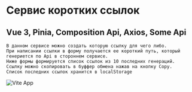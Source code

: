 # Сервис коротких ссылок
## Vue 3, Pinia, Composition Api, Axios, Some Api
```
В данном сервисе можно создать которую ссылку для чего либо. 
При написании ссылки в форму получается ее короткий путь, который генериется по Api в стороннем сервисе. 
Ниже формы формируется список ссылок из 10 последних генераций. 
Ссылку можно скопировать в буффер обмена нажав на кнопку Copy. 
Список последних ссылок хранится в localStorage
```

![Vite App](https://user-images.githubusercontent.com/44471576/181212529-8ba9a1d4-5588-40c7-8602-413d7fe04970.png)
